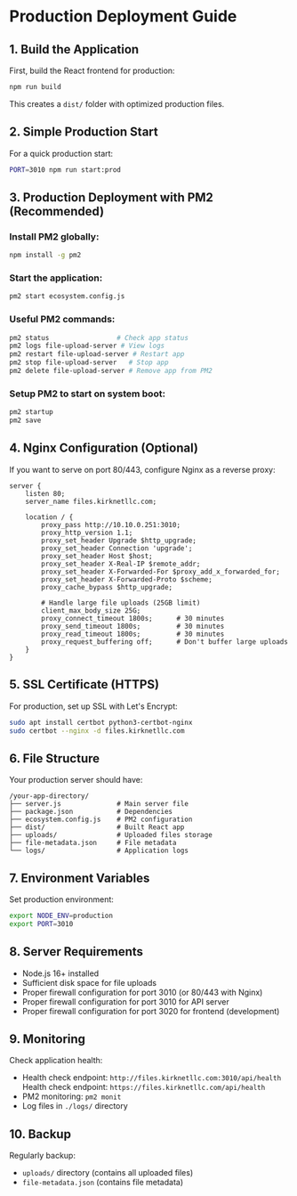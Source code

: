 # Production Deployment Guide

## 1. Build the Application

First, build the React frontend for production:

```bash
npm run build
```

This creates a `dist/` folder with optimized production files.

## 2. Simple Production Start

For a quick production start:

```bash
PORT=3010 npm run start:prod
```


## 3. Production Deployment with PM2 (Recommended)

### Install PM2 globally:
```bash
npm install -g pm2
```

### Start the application:
```bash
pm2 start ecosystem.config.js
```

### Useful PM2 commands:
```bash
pm2 status                 # Check app status
pm2 logs file-upload-server # View logs
pm2 restart file-upload-server # Restart app
pm2 stop file-upload-server   # Stop app
pm2 delete file-upload-server # Remove app from PM2
```

### Setup PM2 to start on system boot:
```bash
pm2 startup
pm2 save
```

## 4. Nginx Configuration (Optional)

If you want to serve on port 80/443, configure Nginx as a reverse proxy:

```nginx
server {
    listen 80;
    server_name files.kirknetllc.com;
    
    location / {
        proxy_pass http://10.10.0.251:3010;
        proxy_http_version 1.1;
        proxy_set_header Upgrade $http_upgrade;
        proxy_set_header Connection 'upgrade';
        proxy_set_header Host $host;
        proxy_set_header X-Real-IP $remote_addr;
        proxy_set_header X-Forwarded-For $proxy_add_x_forwarded_for;
        proxy_set_header X-Forwarded-Proto $scheme;
        proxy_cache_bypass $http_upgrade;
        
        # Handle large file uploads (25GB limit)
        client_max_body_size 25G;
        proxy_connect_timeout 1800s;      # 30 minutes
        proxy_send_timeout 1800s;         # 30 minutes
        proxy_read_timeout 1800s;         # 30 minutes
        proxy_request_buffering off;      # Don't buffer large uploads
    }
}
```

## 5. SSL Certificate (HTTPS)

For production, set up SSL with Let's Encrypt:

```bash
sudo apt install certbot python3-certbot-nginx
sudo certbot --nginx -d files.kirknetllc.com
```

## 6. File Structure

Your production server should have:
```
/your-app-directory/
├── server.js              # Main server file
├── package.json           # Dependencies
├── ecosystem.config.js    # PM2 configuration
├── dist/                  # Built React app
├── uploads/               # Uploaded files storage
├── file-metadata.json     # File metadata
└── logs/                  # Application logs
```

## 7. Environment Variables

Set production environment:
```bash
export NODE_ENV=production
export PORT=3010
```

## 8. Server Requirements

- Node.js 16+ installed
- Sufficient disk space for file uploads
- Proper firewall configuration for port 3010 (or 80/443 with Nginx)
- Proper firewall configuration for port 3010 for API server
- Proper firewall configuration for port 3020 for frontend (development)

## 9. Monitoring

Check application health:
- Health check endpoint: `http://files.kirknetllc.com:3010/api/health`
 Health check endpoint: `https://files.kirknetllc.com/api/health`
- PM2 monitoring: `pm2 monit`
- Log files in `./logs/` directory

## 10. Backup

Regularly backup:
- `uploads/` directory (contains all uploaded files)
- `file-metadata.json` (contains file metadata)